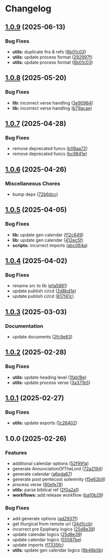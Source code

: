 # Changelog

## [1.0.9](https://github.com/v-bible/js-sdk/compare/v1.0.8...v1.0.9) (2025-06-13)


### Bug Fixes

* **utils:** duplicate fns & refs ([6b01c03](https://github.com/v-bible/js-sdk/commit/6b01c03a2f7c7d2e27f99e4404d745f2d24793b8))
* **utils:** update process format ([292997f](https://github.com/v-bible/js-sdk/commit/292997f04e421b94d3aa5f2b3e6ab3bf2d82eeaf))
* **utils:** update process format ([6b01c03](https://github.com/v-bible/js-sdk/commit/6b01c03a2f7c7d2e27f99e4404d745f2d24793b8))

## [1.0.8](https://github.com/v-bible/js-sdk/compare/v1.0.7...v1.0.8) (2025-05-20)


### Bug Fixes

* **lib:** incorrect verse handling ([3e90964](https://github.com/v-bible/js-sdk/commit/3e90964adce5dcbca785a59b24624c6d2d3da9bd))
* **lib:** incorrect verse handling ([b79acae](https://github.com/v-bible/js-sdk/commit/b79acae47630ac22f78456fffc3cdcc46b82e5f2))

## [1.0.7](https://github.com/v-bible/js-sdk/compare/v1.0.6...v1.0.7) (2025-04-28)


### Bug Fixes

* remove deprecated funcs ([b08aa72](https://github.com/v-bible/js-sdk/commit/b08aa72698a5d5bc9f4df7273539362b739a3bdf))
* remove deprecated funcs ([bc9841e](https://github.com/v-bible/js-sdk/commit/bc9841e4748619d17869795813f94e60056e5850))

## [1.0.6](https://github.com/v-bible/js-sdk/compare/v1.0.5...v1.0.6) (2025-04-26)


### Miscellaneous Chores

* bump deps ([72b6dcc](https://github.com/v-bible/js-sdk/commit/72b6dcc7a16bd05d424664c1da83f226eb1a11f2))

## [1.0.5](https://github.com/v-bible/js-sdk/compare/v1.0.4...v1.0.5) (2025-04-05)


### Bug Fixes

* **lib:** update gen calendar ([f12c649](https://github.com/v-bible/js-sdk/commit/f12c64938d83d935d2bb6972cc9843ecfb152f58))
* **lib:** update gen calendar ([412ec5f](https://github.com/v-bible/js-sdk/commit/412ec5f18d9a54f4efa0bb9cfd26db09edf9942e))
* **scripts:** incorrect imports ([abc064a](https://github.com/v-bible/js-sdk/commit/abc064aef1b77c423dbfca0fd748dad17e6e3dee))

## [1.0.4](https://github.com/v-bible/js-sdk/compare/v1.0.3...v1.0.4) (2025-04-02)


### Bug Fixes

* rename src to lib ([e1a5881](https://github.com/v-bible/js-sdk/commit/e1a58812e390fddeba5bb696dffd104c60c8078e))
* update publish ci/cd ([2d8bd1e](https://github.com/v-bible/js-sdk/commit/2d8bd1eed1a489d41b980c1bb62ec387b0142512))
* update publish ci/cd ([817f41c](https://github.com/v-bible/js-sdk/commit/817f41c7d2997eb4d14c9f7acfe9bdc35d01cf4e))

## [1.0.3](https://github.com/v-bible/js-sdk/compare/v1.0.2...v1.0.3) (2025-03-03)


### Documentation

* update documents ([2fc9e83](https://github.com/v-bible/js-sdk/commit/2fc9e835db064b1ad30438cb4b41141c5ebe535b))

## [1.0.2](https://github.com/v-bible/js-sdk/compare/v1.0.1...v1.0.2) (2025-02-28)


### Bug Fixes

* **utils:** update heading level ([1fab18e](https://github.com/v-bible/js-sdk/commit/1fab18ed7eb2eeda256ff69e2e83ca439432fe7b))
* **utils:** update process verse ([3a371b5](https://github.com/v-bible/js-sdk/commit/3a371b5410be33d2a6c74149b87e0e38c7c955d6))

## [1.0.1](https://github.com/v-bible/js-sdk/compare/v1.0.0...v1.0.1) (2025-02-27)


### Bug Fixes

* **utils:** update exports ([1c26402](https://github.com/v-bible/js-sdk/commit/1c264020f3df67c87a3311b15744f67ad8bf18c9))

## 1.0.0 (2025-02-26)


### Features

* additional calendar options ([52f991a](https://github.com/v-bible/js-sdk/commit/52f991a7ead6aebec9d9477503a67706ff900602))
* generate AnnunciationOfTheLord ([72a2194](https://github.com/v-bible/js-sdk/commit/72a2194f5a8580d45fedff79c506e385abde8792))
* generate calendar ([a6eda67](https://github.com/v-bible/js-sdk/commit/a6eda67440cbd53a256392b430bfea6ad96cab0c))
* generate post pentecost solemnity ([f5e62b9](https://github.com/v-bible/js-sdk/commit/f5e62b9da373f80d75a99d23f3232c3746c2d2ae))
* process verse ([80efe78](https://github.com/v-bible/js-sdk/commit/80efe78d008605ba99d5a18d032e62c4dc0456d0))
* **utils:** parse biblical ref ([2f0a2a1](https://github.com/v-bible/js-sdk/commit/2f0a2a12b5d6de0a20dc06881166fd9b5e1f0659))
* **workflows:** add release workflow ([ba10b29](https://github.com/v-bible/js-sdk/commit/ba10b29fe81084284a80a90e469b43daa842d043))


### Bug Fixes

* add generate options ([ad2937f](https://github.com/v-bible/js-sdk/commit/ad2937f8a0ab301dda2f70a880a7533363f61b9d))
* get liturgical from remote url ([34d1ccb](https://github.com/v-bible/js-sdk/commit/34d1ccbcdbd2783666e0aa0c95099b9fab9a49b6))
* incorrect pre Epiphany logics ([25d8e39](https://github.com/v-bible/js-sdk/commit/25d8e393e214d9801a462ffcd9ba8bf38bc57e5a))
* update calendar logics ([25d8e39](https://github.com/v-bible/js-sdk/commit/25d8e393e214d9801a462ffcd9ba8bf38bc57e5a))
* update calendar logics ([55587be](https://github.com/v-bible/js-sdk/commit/55587beedc830a0a4ab1670f9d602155e452a851))
* update imports ([f7335fc](https://github.com/v-bible/js-sdk/commit/f7335fc1d699535ade5000227ae67de206d1abf9))
* **utils:** update gen calendar logics ([9b46b0b](https://github.com/v-bible/js-sdk/commit/9b46b0b1ff3b13836f2a98509f182e85fcd1015e))
